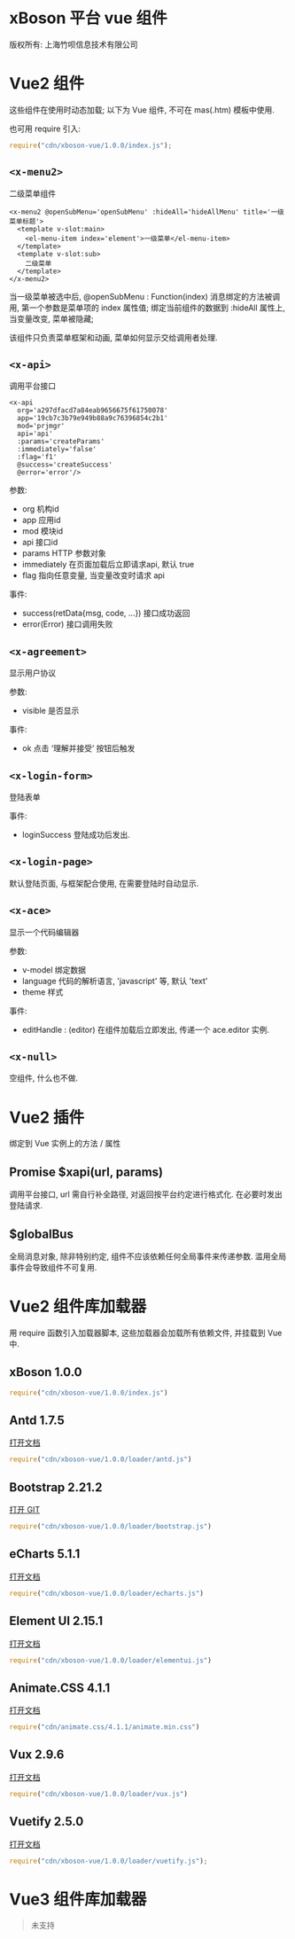 # xBoson 平台 vue 组件

版权所有: 上海竹呗信息技术有限公司


# Vue2 组件

这些组件在使用时动态加载; 以下为 Vue 组件, 不可在 mas(.htm) 模板中使用.

也可用 require 引入:

```js
require("cdn/xboson-vue/1.0.0/index.js");
```


## `<x-menu2>`

二级菜单组件

```vue 
<x-menu2 @openSubMenu='openSubMenu' :hideAll='hideAllMenu' title='一级菜单标题'>
  <template v-slot:main>
    <el-menu-item index='element'>一级菜单</el-menu-item>
  </template>
  <template v-slot:sub>
    二级菜单
  </template>
</x-menu2>
```

当一级菜单被选中后, @openSubMenu : Function(index) 消息绑定的方法被调用, 第一个参数是菜单项的 index 属性值;
绑定当前组件的数据到 :hideAll 属性上, 当变量改变, 菜单被隐藏;

该组件只负责菜单框架和动画, 菜单如何显示交给调用者处理.


## `<x-api>`

调用平台接口

```vue
<x-api 
  org='a297dfacd7a84eab9656675f61750078'
  app='19cb7c3b79e949b88a9c76396854c2b1'
  mod='prjmgr' 
  api='api' 
  :params='createParams'
  :immediately='false'
  :flag='f1'
  @success='createSuccess'  
  @error='error'/>
```

参数:
* org 机构id
* app 应用id
* mod 模块id
* api 接口id
* params HTTP 参数对象
* immediately 在页面加载后立即请求api, 默认 true
* flag 指向任意变量, 当变量改变时请求 api 

事件:
* success(retData{msg, code, ...}) 接口成功返回 
* error(Error) 接口调用失败


## `<x-agreement>`

显示用户协议

参数:
* visible 是否显示

事件:
* ok 点击 ‘理解并接受’ 按钮后触发


## `<x-login-form>`

登陆表单

事件:
* loginSuccess 登陆成功后发出.


## `<x-login-page>`

默认登陆页面, 与框架配合使用, 在需要登陆时自动显示.


## `<x-ace>`

显示一个代码编辑器

参数:
* v-model 绑定数据 
* language 代码的解析语言, 'javascript' 等, 默认 'text'
* theme 样式

事件:
* editHandle : (editor) 在组件加载后立即发出, 传递一个 ace.editor 实例.


## `<x-null>`

空组件, 什么也不做.


# Vue2 插件 

绑定到 Vue 实例上的方法 / 属性


## Promise $xapi(url, params)

调用平台接口, url 需自行补全路径, 对返回按平台约定进行格式化.
在必要时发出登陆请求.


## $globalBus

全局消息对象, 除非特别约定, 组件不应该依赖任何全局事件来传递参数.
滥用全局事件会导致组件不可复用.


# Vue2 组件库加载器

用 require 函数引入加载器脚本, 这些加载器会加载所有依赖文件, 并挂载到 Vue 中.


## xBoson 1.0.0

```js
require("cdn/xboson-vue/1.0.0/index.js")
```


## Antd 1.7.5

[打开文档](https://www.antdv.com/docs/vue/introduce-cn/)

```js
require("cdn/xboson-vue/1.0.0/loader/antd.js")
```


## Bootstrap 2.21.2

[打开 GIT](https://github.com/bootstrap-vue/bootstrap-vue)

```js
require("cdn/xboson-vue/1.0.0/loader/bootstrap.js")
```


## eCharts 5.1.1

[打开文档](https://echarts.apache.org/zh/tutorial.html)

```js
require("cdn/xboson-vue/1.0.0/loader/echarts.js")
```

## Element UI 2.15.1

[打开文档](https://element.eleme.cn/#/zh-CN/component/installation)

```js
require("cdn/xboson-vue/1.0.0/loader/elementui.js")
```


## Animate.CSS 4.1.1 

[打开文档](https://animate.style/)

```js
require("cdn/animate.css/4.1.1/animate.min.css")
```


## Vux 2.9.6

[打开文档](https://doc.vux.li/zh-CN/)

```js
require("cdn/xboson-vue/1.0.0/loader/vux.js")
```


## Vuetify 2.5.0

[打开文档](https://vuetifyjs.com/zh-Hans/getting-started/installation/)

```js
require("cdn/xboson-vue/1.0.0/loader/vuetify.js");
```



# Vue3 组件库加载器

> 未支持